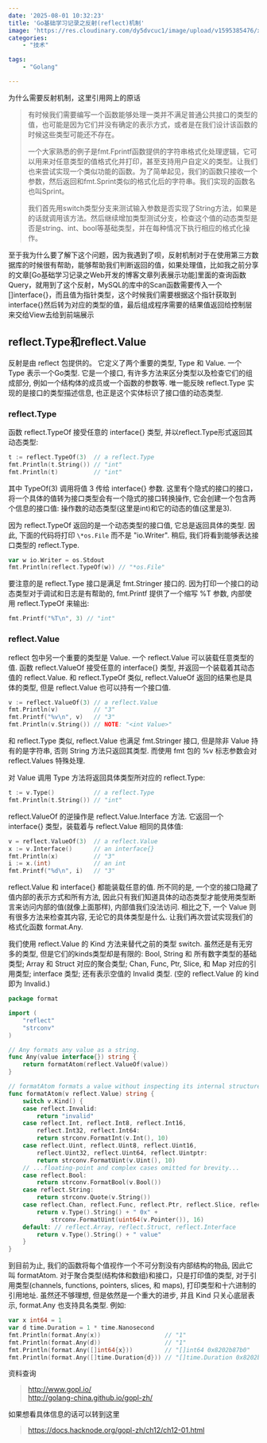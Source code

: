 ```yaml
---
date: '2025-08-01 10:32:23'
title: 'Go基础学习记录之反射(reflect)机制'
image: 'https://res.cloudinary.com/dy5dvcuc1/image/upload/v1595385476/xiaorongmao/golang.jpg'
categories:
    - "技术"

tags:
    - "Golang"

---
```


为什么需要反射机制，这里引用网上的原话

> 有时候我们需要编写一个函数能够处理一类并不满足普通公共接口的类型的值，也可能是因为它们并没有确定的表示方式，或者是在我们设计该函数的时候这些类型可能还不存在。
>
> 一个大家熟悉的例子是fmt.Fprintf函数提供的字符串格式化处理逻辑，它可以用来对任意类型的值格式化并打印，甚至支持用户自定义的类型。让我们也来尝试实现一个类似功能的函数。为了简单起见，我们的函数只接收一个参数，然后返回和fmt.Sprint类似的格式化后的字符串。我们实现的函数名也叫Sprint。
>
> 我们首先用switch类型分支来测试输入参数是否实现了String方法，如果是的话就调用该方法。然后继续增加类型测试分支，检查这个值的动态类型是否是string、int、bool等基础类型，并在每种情况下执行相应的格式化操作。

至于我为什么要了解下这个问题，因为我遇到了呗，反射机制对于在使用第三方数据库的时候很有帮助，能够帮助我们判断返回的值，如果处理值，比如我之前分享的文章[Go基础学习记录之Web开发的博客文章列表展示功能]里面的查询函数Query，就用到了这个反射，MySQL的库中的Scan函数需要传入一个[]interface{}，而且值为指针类型，这个时候我们需要根据这个指针获取到interface{}然后转为对应的类型的值，最后组成程序需要的结果值返回给控制层来交给View去给到前端展示

## reflect.Type和reflect.Value

反射是由 reflect 包提供的。 它定义了两个重要的类型, Type 和 Value. 一个 Type 表示一个Go类型. 它是一个接口, 有许多方法来区分类型以及检查它们的组成部分, 例如一个结构体的成员或一个函数的参数等. 唯一能反映 reflect.Type 实现的是接口的类型描述信息, 也正是这个实体标识了接口值的动态类型.

### reflect.Type

函数 reflect.TypeOf 接受任意的 interface{} 类型, 并以reflect.Type形式返回其动态类型:

```go
t := reflect.TypeOf(3)  // a reflect.Type
fmt.Println(t.String()) // "int"
fmt.Println(t)          // "int"
```

其中 TypeOf(3) 调用将值 3 传给 interface{} 参数. 这里有个隐式的接口的接口，将一个具体的值转为接口类型会有一个隐式的接口转换操作, 它会创建一个包含两个信息的接口值: 操作数的动态类型(这里是int)和它的动态的值(这里是3).

因为 reflect.TypeOf 返回的是一个动态类型的接口值, 它总是返回具体的类型. 因此, 下面的代码将打印 ```\*os.File``` 而不是 "io.Writer". 稍后, 我们将看到能够表达接口类型的 reflect.Type.

```go
var w io.Writer = os.Stdout
fmt.Println(reflect.TypeOf(w)) // "*os.File"
```

要注意的是 reflect.Type 接口是满足 fmt.Stringer 接口的. 因为打印一个接口的动态类型对于调试和日志是有帮助的, fmt.Printf 提供了一个缩写 %T 参数, 内部使用 reflect.TypeOf 来输出:

```go
fmt.Printf("%T\n", 3) // "int"
```

### reflect.Value

reflect 包中另一个重要的类型是 Value. 一个 reflect.Value 可以装载任意类型的值. 函数 reflect.ValueOf 接受任意的 interface{} 类型, 并返回一个装载着其动态值的 reflect.Value. 和 reflect.TypeOf 类似, reflect.ValueOf 返回的结果也是具体的类型, 但是 reflect.Value 也可以持有一个接口值.

```go
v := reflect.ValueOf(3) // a reflect.Value
fmt.Println(v)          // "3"
fmt.Printf("%v\n", v)   // "3"
fmt.Println(v.String()) // NOTE: "<int Value>"
```

和 reflect.Type 类似, reflect.Value 也满足 fmt.Stringer 接口, 但是除非 Value 持有的是字符串, 否则 String 方法只返回其类型. 而使用 fmt 包的 %v 标志参数会对 reflect.Values 特殊处理.

对 Value 调用 Type 方法将返回具体类型所对应的 reflect.Type:

```go
t := v.Type()           // a reflect.Type
fmt.Println(t.String()) // "int"
```

reflect.ValueOf 的逆操作是 reflect.Value.Interface 方法. 它返回一个 interface{} 类型，装载着与 reflect.Value 相同的具体值:

```go
v = reflect.ValueOf(3)  // a reflect.Value
x := v.Interface()      // an interface{}
fmt.Println(x)          // "3"
i := x.(int)            // an int
fmt.Printf("%d\n", i)   // "3"
```

reflect.Value 和 interface{} 都能装载任意的值. 所不同的是, 一个空的接口隐藏了值内部的表示方式和所有方法, 因此只有我们知道具体的动态类型才能使用类型断言来访问内部的值(就像上面那样), 内部值我们没法访问. 相比之下, 一个 Value 则有很多方法来检查其内容, 无论它的具体类型是什么. 让我们再次尝试实现我们的格式化函数 format.Any.

我们使用 reflect.Value 的 Kind 方法来替代之前的类型 switch. 虽然还是有无穷多的类型, 但是它们的kinds类型却是有限的: Bool, String 和 所有数字类型的基础类型; Array 和 Struct 对应的聚合类型; Chan, Func, Ptr, Slice, 和 Map 对应的引用类型; interface 类型; 还有表示空值的 Invalid 类型. (空的 reflect.Value 的 kind 即为 Invalid.)

```go
package format

import (
    "reflect"
    "strconv"
)

// Any formats any value as a string.
func Any(value interface{}) string {
    return formatAtom(reflect.ValueOf(value))
}

// formatAtom formats a value without inspecting its internal structure.
func formatAtom(v reflect.Value) string {
    switch v.Kind() {
    case reflect.Invalid:
        return "invalid"
    case reflect.Int, reflect.Int8, reflect.Int16,
        reflect.Int32, reflect.Int64:
        return strconv.FormatInt(v.Int(), 10)
    case reflect.Uint, reflect.Uint8, reflect.Uint16,
        reflect.Uint32, reflect.Uint64, reflect.Uintptr:
        return strconv.FormatUint(v.Uint(), 10)
    // ...floating-point and complex cases omitted for brevity...
    case reflect.Bool:
        return strconv.FormatBool(v.Bool())
    case reflect.String:
        return strconv.Quote(v.String())
    case reflect.Chan, reflect.Func, reflect.Ptr, reflect.Slice, reflect.Map:
        return v.Type().String() + " 0x" +
            strconv.FormatUint(uint64(v.Pointer()), 16)
    default: // reflect.Array, reflect.Struct, reflect.Interface
        return v.Type().String() + " value"
    }
}
```

到目前为止, 我们的函数将每个值视作一个不可分割没有内部结构的物品, 因此它叫 formatAtom. 对于聚合类型(结构体和数组)和接口，只是打印值的类型, 对于引用类型(channels, functions, pointers, slices, 和 maps), 打印类型和十六进制的引用地址. 虽然还不够理想, 但是依然是一个重大的进步, 并且 Kind 只关心底层表示, format.Any 也支持具名类型. 例如:

```go
var x int64 = 1
var d time.Duration = 1 * time.Nanosecond
fmt.Println(format.Any(x))                  // "1"
fmt.Println(format.Any(d))                  // "1"
fmt.Println(format.Any([]int64{x}))         // "[]int64 0x8202b87b0"
fmt.Println(format.Any([]time.Duration{d})) // "[]time.Duration 0x8202b87e0"
```

资料查询

> http://www.gopl.io/  
> http://golang-china.github.io/gopl-zh/

如果想看具体信息的话可以转到这里

> https://docs.hacknode.org/gopl-zh/ch12/ch12-01.html

